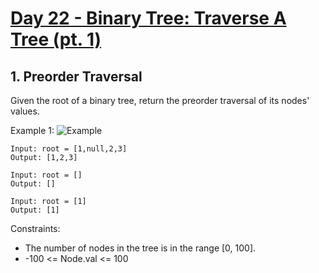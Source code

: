 #  [Day 22 - Binary Tree: Traverse A Tree (pt. 1)](https://leetcode.com/explore/learn/card/data-structure-tree/)

## 1. Preorder Traversal

Given the root of a binary tree, return the preorder traversal of its nodes' values.

Example 1:
![Example](https://assets.leetcode.com/uploads/2020/09/15/inorder_1.jpg)

```
Input: root = [1,null,2,3]
Output: [1,2,3]
```

```
Input: root = []
Output: []
```

```
Input: root = [1]
Output: [1]
```

Constraints:

* The number of nodes in the tree is in the range [0, 100].
* -100 <= Node.val <= 100
